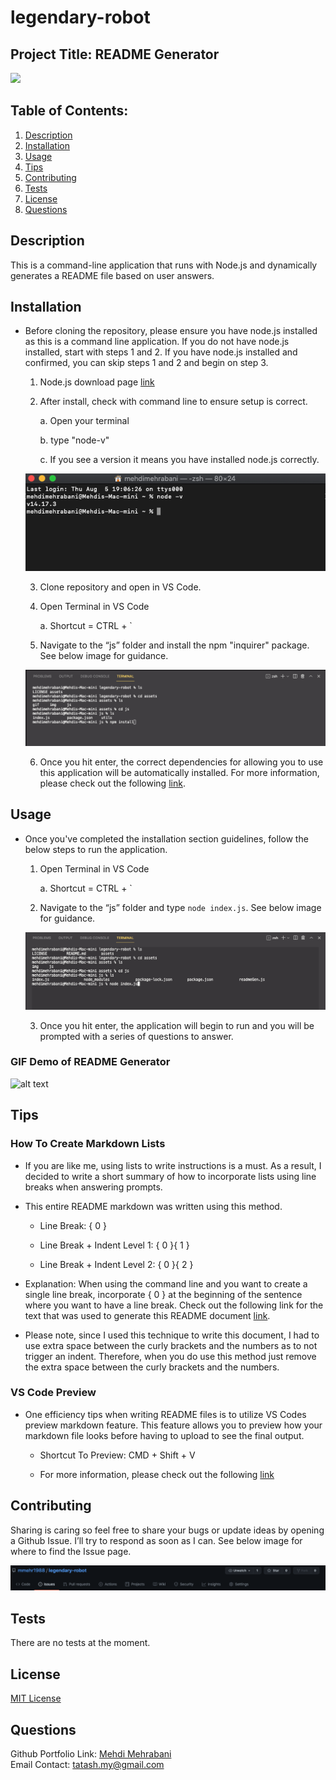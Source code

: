 # legendary-robot

## Project Title: README Generator

<a href="https://choosealicense.com/licenses/mit" target="_blank"><img src="https://img.shields.io/badge/License-MIT-yellow.svg" /></a>

## Table of Contents:

1. [Description](#description)
1. [Installation](#installation)
1. [Usage](#usage)
1. [Tips](#tips)
1. [Contributing](#contributing)
1. [Tests](#tests)
1. [License](#license)
1. [Questions](#questions)

## Description

This is a command-line application that runs with Node.js and dynamically generates a README file based on user answers.

## Installation

- Before cloning the repository, please ensure you have node.js installed as this is a command line application. If you do not have node.js installed, start with steps 1 and 2. If you have node.js installed and confirmed, you can skip steps 1 and 2 and begin on step 3.

  1.  Node.js download page [link](https://nodejs.org/en/download/)

  2.  After install, check with command line to ensure setup is correct.

      a. Open your terminal

      b. type "node-v"

      c. If you see a version it means you have installed node.js correctly.

  ![alt text](./assets/img/node-install-confirmation.png)

  3.  Clone repository and open in VS Code.

  4.  Open Terminal in VS Code

      a. Shortcut = CTRL + `

  5.  Navigate to the “js” folder and install the npm "inquirer" package. See below image for guidance.

  ![alt text](./assets/img/terminal-inquirer-install.png)

  6.  Once you hit enter, the correct dependencies for allowing you to use this application will be automatically installed. For more information, please check out the following [link](https://www.npmjs.com/package/inquirer).

## Usage

- Once you've completed the installation section guidelines, follow the below steps to run the application.

  1.  Open Terminal in VS Code

      a. Shortcut = CTRL + `

  2.  Navigate to the “js” folder and type `node index.js`. See below image for guidance.

  ![alt text](./assets/img/terminal-navigate-js-folder.png)

  3.  Once you hit enter, the application will begin to run and you will be prompted with a series of questions to answer.

### GIF Demo of README Generator

![alt text](./assets/gif/README-Generator-GIF.gif)

## Tips

### How To Create Markdown Lists

- If you are like me, using lists to write instructions is a must. As a result, I decided to write a short summary of how to incorporate lists using line breaks when answering prompts.
- This entire README markdown was written using this method.

  - Line Break: { 0 }

  - Line Break + Indent Level 1: { 0 }{ 1 }

  - Line Break + Indent Level 2: { 0 }{ 2 }

- Explanation: When using the command line and you want to create a single line break, incorporate { 0 } at the beginning of the sentence where you want to have a line break. Check out the following link for the text that was used to generate this README document [link](https://github.com/mmehr1988/legendary-robot/blob/main/assets/document/legendary-robot-README.pdf).
- Please note, since I used this technique to write this document, I had to use extra space between the curly brackets and the numbers as to not trigger an indent. Therefore, when you do use this method just remove the extra space between the curly brackets and the numbers.

### VS Code Preview

- One efficiency tips when writing README files is to utilize VS Codes preview markdown feature. This feature allows you to preview how your markdown file looks before having to upload to see the final output.

  - Shortcut To Preview: CMD + Shift + V

  - For more information, please check out the following [link](https://code.visualstudio.com/docs/languages/markdown)

## Contributing

Sharing is caring so feel free to share your bugs or update ideas by opening a Github Issue. I’ll try to respond as soon as I can. See below image for where to find the Issue page.

![alt text](./assets/img/contribute-bugs-img.png)

## Tests

There are no tests at the moment.

## License

<a href="https://choosealicense.com/licenses/mit" target="_blank">MIT License</a>

## Questions

Github Portfolio Link: [Mehdi Mehrabani](https://github.com/mmehr1988)<br>
Email Contact: tatash.my@gmail.com
